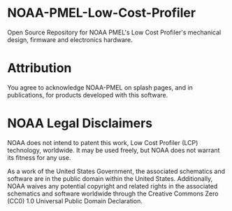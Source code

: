 # NOAA-PMEL-Low-Cost-Profiler
Open Source Repository for NOAA PMEL's Low Cost Profiler's mechanical design, firmware and electronics hardware.

# Attribution
You agree to acknowledge NOAA-PMEL on splash pages, and in publications, for products developed with this software.

# NOAA Legal Disclaimers
NOAA does not intend to patent this work, Low Cost Profiler (LCP) technology, worldwide. It may be used freely, but NOAA does not warrant its fitness for any use.

As a work of the United States Government, the associated schematics and software are in the public domain within the United States. Additionally, NOAA waives any potential copyright and related rights in the associated schematics and software worldwide through the Creative Commons Zero (CC0) 1.0 Universal Public Domain Declaration.
